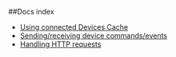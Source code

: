 ##Docs index
* [Using connected Devices Cache](connectedDevicesCache.md)
* [Sending/receiving device commands/events](WatsonIoTClient.md)
* [Handling HTTP requests](HttpRoutes.md)